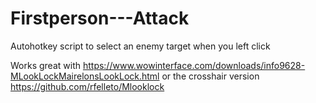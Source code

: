# Firstperson---Attack
Autohotkey script to select an enemy target when you left click

Works great with https://www.wowinterface.com/downloads/info9628-MLookLockMairelonsLookLock.html or the crosshair version https://github.com/rfelleto/Mlooklock


